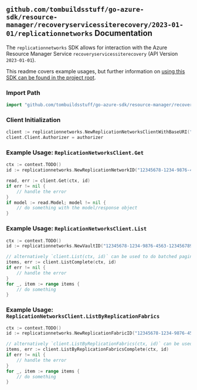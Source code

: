 
## `github.com/tombuildsstuff/go-azure-sdk/resource-manager/recoveryservicessiterecovery/2023-01-01/replicationnetworks` Documentation

The `replicationnetworks` SDK allows for interaction with the Azure Resource Manager Service `recoveryservicessiterecovery` (API Version `2023-01-01`).

This readme covers example usages, but further information on [using this SDK can be found in the project root](https://github.com/tombuildsstuff/go-azure-sdk/tree/main/docs).

### Import Path

```go
import "github.com/tombuildsstuff/go-azure-sdk/resource-manager/recoveryservicessiterecovery/2023-01-01/replicationnetworks"
```


### Client Initialization

```go
client := replicationnetworks.NewReplicationNetworksClientWithBaseURI("https://management.azure.com")
client.Client.Authorizer = authorizer
```


### Example Usage: `ReplicationNetworksClient.Get`

```go
ctx := context.TODO()
id := replicationnetworks.NewReplicationNetworkID("12345678-1234-9876-4563-123456789012", "example-resource-group", "vaultValue", "replicationFabricValue", "replicationNetworkValue")

read, err := client.Get(ctx, id)
if err != nil {
	// handle the error
}
if model := read.Model; model != nil {
	// do something with the model/response object
}
```


### Example Usage: `ReplicationNetworksClient.List`

```go
ctx := context.TODO()
id := replicationnetworks.NewVaultID("12345678-1234-9876-4563-123456789012", "example-resource-group", "vaultValue")

// alternatively `client.List(ctx, id)` can be used to do batched pagination
items, err := client.ListComplete(ctx, id)
if err != nil {
	// handle the error
}
for _, item := range items {
	// do something
}
```


### Example Usage: `ReplicationNetworksClient.ListByReplicationFabrics`

```go
ctx := context.TODO()
id := replicationnetworks.NewReplicationFabricID("12345678-1234-9876-4563-123456789012", "example-resource-group", "vaultValue", "replicationFabricValue")

// alternatively `client.ListByReplicationFabrics(ctx, id)` can be used to do batched pagination
items, err := client.ListByReplicationFabricsComplete(ctx, id)
if err != nil {
	// handle the error
}
for _, item := range items {
	// do something
}
```

